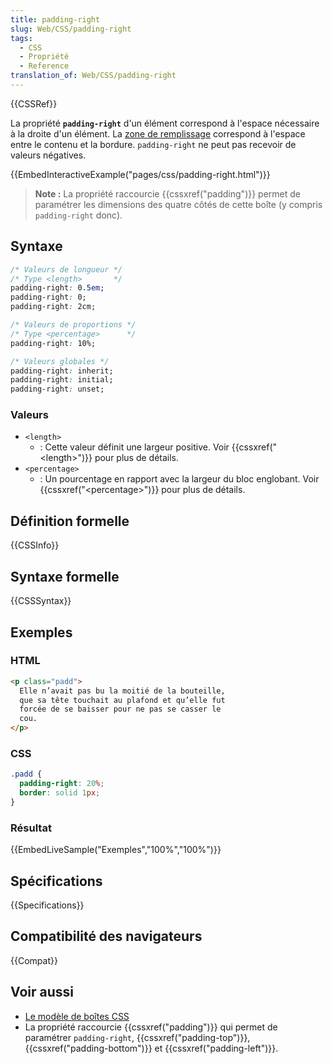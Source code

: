 ```yaml
---
title: padding-right
slug: Web/CSS/padding-right
tags:
  - CSS
  - Propriété
  - Reference
translation_of: Web/CSS/padding-right
---
```


{{CSSRef}}

La propriété **`padding-right`** d'un élément correspond à l'espace nécessaire à la droite d'un élément. La [zone de remplissage](/fr/Apprendre/CSS/Les_bases/Le_modèle_de_boîte) correspond à l'espace entre le contenu et la bordure. `padding-right` ne peut pas recevoir de valeurs négatives.

{{EmbedInteractiveExample("pages/css/padding-right.html")}}

> **Note :** La propriété raccourcie {{cssxref("padding")}} permet de paramétrer les dimensions des quatre côtés de cette boîte (y compris `padding-right` donc).

## Syntaxe

```css
/* Valeurs de longueur */
/* Type <length>       */
padding-right: 0.5em;
padding-right: 0;
padding-right: 2cm;

/* Valeurs de proportions */
/* Type <percentage>      */
padding-right: 10%;

/* Valeurs globales */
padding-right: inherit;
padding-right: initial;
padding-right: unset;
```

### Valeurs

- `<length>`
  - : Cette valeur définit une largeur positive. Voir {{cssxref("&lt;length&gt;")}} pour plus de détails.
- `<percentage>`
  - : Un pourcentage en rapport avec la largeur du bloc englobant. Voir {{cssxref("&lt;percentage&gt;")}} pour plus de détails.

## Définition formelle

{{CSSInfo}}

## Syntaxe formelle

{{CSSSyntax}}

## Exemples

### HTML

```html
<p class="padd">
  Elle n’avait pas bu la moitié de la bouteille,
  que sa tête touchait au plafond et qu’elle fut
  forcée de se baisser pour ne pas se casser le
  cou.
</p>
```

### CSS

```css
.padd {
  padding-right: 20%;
  border: solid 1px;
}
```

### Résultat

{{EmbedLiveSample("Exemples","100%","100%")}}

## Spécifications

{{Specifications}}

## Compatibilité des navigateurs

{{Compat}}

## Voir aussi

- [Le modèle de boîtes CSS](/fr/Apprendre/CSS/Introduction_à_CSS/Le_modèle_de_boîte)
- La propriété raccourcie {{cssxref("padding")}} qui permet de paramétrer `padding-right`, {{cssxref("padding-top")}}, {{cssxref("padding-bottom")}} et {{cssxref("padding-left")}}.
